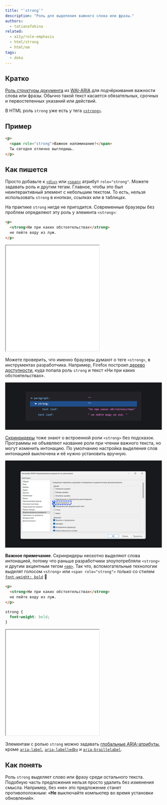 ```yaml
---
title: "`strong`"
description: "Роль для выделения важного слова или фразы."
authors:
  - tatianafokina
related:
  - a11y/role-emphasis
  - html/strong
  - html/em
tags:
  - doka
---
```


## Кратко

[Роль структуры документа](/a11y/aria-roles/#roli-struktury-dokumenta) из [WAI-ARIA](/a11y/aria-intro/#specifikaciya) для подчёркивания важности слова или фразы. Обычно такой текст касается обязательных, срочных и первостепенных указаний или действий.

В HTML роль `strong` уже есть у тега [`<strong>`](/html/strong/).

## Пример

```html
<p>
  <span role="strong">Важное напоминание!</span>
  Ты сегодня отлично выглядишь.
</p>
```

## Как пишется

Просто добавьте к [`<div>`](/html/div/) или [`<span>`](/html/span/) атрибут `role="strong"`. Можете задавать роль и другим тегам. Главное, чтобы это был неинтерактивный элемент с небольшим текстом. То есть, нельзя использовать `strong` в кнопках, ссылках или в таблицах.

На практике `strong` нигде не пригодится. Современные браузеры без проблем определяют эту роль у элемента `<strong>`:

```html
<p>
  <strong>Ни при каких обстоятельствах</strong>
  не пейте воду из луж.
</p>
```

<iframe title="Важный текст в HTML-теге" src="demos/text-with-strong-role/" height="340"></iframe>

Можете проверить, что именно браузеры думают о теге `<strong>`, в инструментах разработчика. Например, Firefox построил [дерево доступности](/a11y/a11y-tree/), куда попала роль `strong` и текст «Ни при каких обстоятельствах».

![Примерное представление дерева доступности в Firefox.](images/strong-element.png)

[Скринридеры](/a11y/screenreaders/) тоже знают о встроенной роли `<strong>` без подсказок. Программы не объявляют название роли при чтении важного текста, но могут изменить интонацию. По умолчанию настройка выделения слов интонацией выключена и её нужно установить вручную.

![Настройка акцентирования в NVDA из вкладки «Форматирование документа».](images/emphasis-nvda-settings.png)

**Важное примечание**. Скринридеры неохотно выделяют слова интонацией, потому что раньше разработчики злоупотребляли `<strong>` и другим акцентным тегом [`<em>`](/html/em/). Так что, вспомогательные технологии выделят голосом `<strong>` или `<span role="strong">` _только_ со стилем [`font-weight: bold`](/css/font-weight/) 🤪

```html
<p>
  <strong>Ни при каких обстоятельствах</strong>
  не пейте воду из луж.
</p>
```

```css
strong {
  font-weight: bold;
}
```

<iframe title="Важный текст со стилями" src="demos/text-with-bold-style/" height="340"></iframe>

Элементам с ролью `strong` можно задавать [глобальные ARIA-атрибуты](/a11y/aria-attrs/#globalnye-atributy), кроме [`aria-label`](/a11y/aria-label/), [`aria-labelledby`](/a11y/aria-labelledby/) и [`aria-braillelabel`](/a11y/aria-braillelabel/).

## Как понять

Роль `strong` выделяет слово или фразу среди остального текста. Подобную часть предложения нельзя просто удалить без изменения смысла. Например, без «не» это предложение станет противоположным: «**Не** выключайте компьютер во время установки обновлений».
